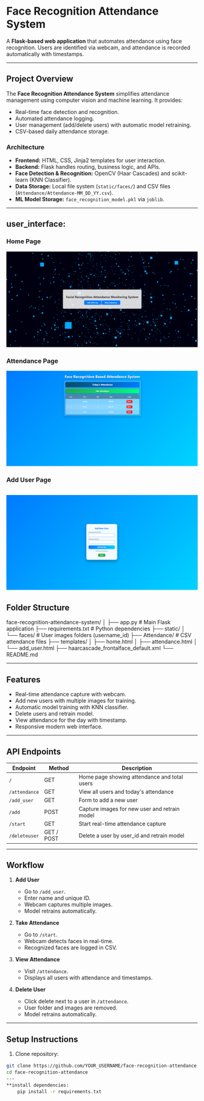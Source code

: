 # Face Recognition Attendance System

A **Flask-based web application** that automates attendance using face recognition. Users are identified via webcam, and attendance is recorded automatically with timestamps.

---

## Project Overview

The **Face Recognition Attendance System** simplifies attendance management using computer vision and machine learning. It provides:

- Real-time face detection and recognition.
- Automated attendance logging.
- User management (add/delete users) with automatic model retraining.
- CSV-based daily attendance storage.

### Architecture

- **Frontend:** HTML, CSS, Jinja2 templates for user interaction.
- **Backend:** Flask handles routing, business logic, and APIs.
- **Face Detection & Recognition:** OpenCV (Haar Cascades) and scikit-learn (KNN Classifier).
- **Data Storage:** Local file system (`static/faces/`) and CSV files (`Attendance/Attendance-MM_DD_YY.csv`).
- **ML Model Storage:** `face_recognition_model.pkl` via `joblib`.

---
## user_interface:
### Home Page
![Home Page](assets/home.png)

### Attendance Page
![Attendance Page](assets/making.png)

### Add User Page
![Add User](assets/new_user.png)
---
## Folder Structure
face-recognition-attendance-system/
│
├── app.py # Main Flask application
├── requirements.txt # Python dependencies
├── static/
│ └── faces/ # User images folders (username_id)
├── Attendance/ # CSV attendance files
├── templates/
│ ├── home.html
│ ├── attendance.html
│ └── add_user.html
├── haarcascade_frontalface_default.xml
└── README.md

---

## Features

- Real-time attendance capture with webcam.
- Add new users with multiple images for training.
- Automatic model training with KNN classifier.
- Delete users and retrain model.
- View attendance for the day with timestamp.
- Responsive modern web interface.

---

## API Endpoints

| Endpoint | Method | Description |
|----------|--------|-------------|
| `/` | GET | Home page showing attendance and total users |
| `/attendance` | GET | View all users and today's attendance |
| `/add_user` | GET | Form to add a new user |
| `/add` | POST | Capture images for new user and retrain model |
| `/start` | GET | Start real-time attendance capture |
| `/deleteuser` | GET / POST | Delete a user by user_id and retrain model |

---

## Workflow

1. **Add User**
   - Go to `/add_user`.
   - Enter name and unique ID.
   - Webcam captures multiple images.
   - Model retrains automatically.

2. **Take Attendance**
   - Go to `/start`.
   - Webcam detects faces in real-time.
   - Recognized faces are logged in CSV.

3. **View Attendance**
   - Visit `/attendance`.
   - Displays all users with attendance and timestamps.

4. **Delete User**
   - Click delete next to a user in `/attendance`.
   - User folder and images are removed.
   - Model retrains automatically.

---

## Setup Instructions

1. Clone repository:

```bash
git clone https://github.com/YOUR_USERNAME/face-recognition-attendance.git
cd face-recognition-attendance
---
**install dependencies:
    pip install -r requirements.txt
